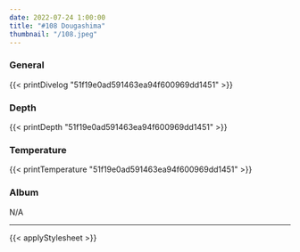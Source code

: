 ```yaml
---
date: 2022-07-24 1:00:00
title: "#108 Dougashima"
thumbnail: "/108.jpeg"
---
```


### General

{{< printDivelog "51f19e0ad591463ea94f600969dd1451" >}}

### Depth

{{< printDepth "51f19e0ad591463ea94f600969dd1451" >}}

### Temperature

{{< printTemperature "51f19e0ad591463ea94f600969dd1451" >}}

### Album

N/A

---

{{< applyStylesheet >}}
